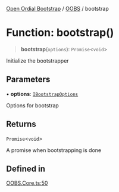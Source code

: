 [Open Ordial Bootstrap](../../README.md) / [OOBS](../README.md) / bootstrap

# Function: bootstrap()

> **bootstrap**(`options`): `Promise`\<`void`\>

Initialize the bootstrapper

## Parameters

• **options**: [`IBootstrapOptions`](../interfaces/IBootstrapOptions.md)

Options for bootstrap

## Returns

`Promise`\<`void`\>

A promise when bootstrapping is done

## Defined in

[OOBS.Core.ts:50](https://github.com/open-ordinal/open-ordinal-bootstrap/blob/d3621aa1474c237b39fe1304beee1193159db00e/src/OOBS.Core.ts#L50)
